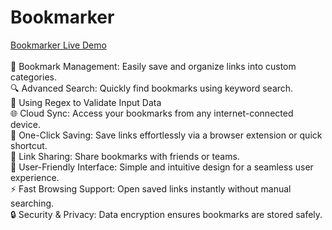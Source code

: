
<h1>Bookmarker</h1>
<a href="https://ahmedmabrouk84.github.io/Bookmarker/">Bookmarker Live Demo</a>
<br>
<br>
🔖 Bookmark Management: Easily save and organize links into custom categories.
<br>
🔍 Advanced Search: Quickly find bookmarks using keyword search.
<br>
📌 Using Regex to Validate Input Data
<br>
🌐 Cloud Sync: Access your bookmarks from any internet-connected device.
<br>
📌 One-Click Saving: Save links effortlessly via a browser extension or quick shortcut.
<br>
🔗 Link Sharing: Share bookmarks with friends or teams.
<br>
🎨 User-Friendly Interface: Simple and intuitive design for a seamless user experience.
<br>
⚡ Fast Browsing Support: Open saved links instantly without manual searching.
<br>
🔒 Security & Privacy: Data encryption ensures bookmarks are stored safely.
<br>

